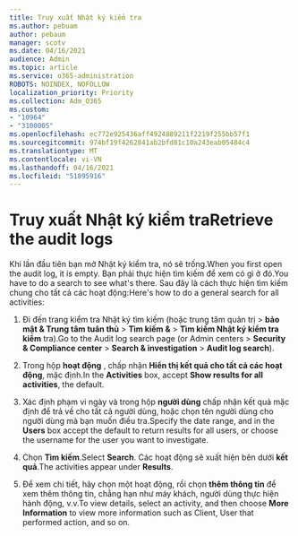 ```yaml
---
title: Truy xuất Nhật ký kiểm tra
ms.author: pebuam
author: pebaum
manager: scotv
ms.date: 04/16/2021
audience: Admin
ms.topic: article
ms.service: o365-administration
ROBOTS: NOINDEX, NOFOLLOW
localization_priority: Priority
ms.collection: Adm_O365
ms.custom:
- "10964"
- "3100005"
ms.openlocfilehash: ec772e925436aff4924889211f2219f255bb57f1
ms.sourcegitcommit: 974bf19f4262841ab2bfd81c10a243eab05484c4
ms.translationtype: MT
ms.contentlocale: vi-VN
ms.lasthandoff: 04/16/2021
ms.locfileid: "51895916"
---
```

# <a name="retrieve-the-audit-logs"></a><span data-ttu-id="108df-102">Truy xuất Nhật ký kiểm tra</span><span class="sxs-lookup"><span data-stu-id="108df-102">Retrieve the audit logs</span></span>

<span data-ttu-id="108df-103">Khi lần đầu tiên bạn mở Nhật ký kiểm tra, nó sẽ trống.</span><span class="sxs-lookup"><span data-stu-id="108df-103">When you first open the audit log, it is empty.</span></span> <span data-ttu-id="108df-104">Bạn phải thực hiện tìm kiếm để xem có gì ở đó.</span><span class="sxs-lookup"><span data-stu-id="108df-104">You have to do a search to see what's there.</span></span> <span data-ttu-id="108df-105">Sau đây là cách thực hiện tìm kiếm chung cho tất cả các hoạt động:</span><span class="sxs-lookup"><span data-stu-id="108df-105">Here's how to do a general search for all activities:</span></span>

1. <span data-ttu-id="108df-106">Đi đến trang kiểm tra Nhật ký tìm kiếm (hoặc trung tâm quản trị > **bảo mật & Trung tâm tuân thủ**  >  **Tìm kiếm &**  >  **Tìm kiếm Nhật ký kiểm tra kiểm** tra).</span><span class="sxs-lookup"><span data-stu-id="108df-106">Go to the Audit log search page (or Admin centers > **Security & Compliance center** > **Search & investigation** > **Audit log search**).</span></span>

1. <span data-ttu-id="108df-107">Trong hộp **hoạt động** , chấp nhận **Hiển thị kết quả cho tất cả các hoạt động**, mặc định.</span><span class="sxs-lookup"><span data-stu-id="108df-107">In the **Activities** box, accept **Show results for all activities**, the default.</span></span>

1. <span data-ttu-id="108df-108">Xác định phạm vi ngày và trong hộp **người dùng** chấp nhận kết quả mặc định để trả về cho tất cả người dùng, hoặc chọn tên người dùng cho người dùng mà bạn muốn điều tra.</span><span class="sxs-lookup"><span data-stu-id="108df-108">Specify the date range, and in the **Users** box accept the default to return results for all users, or choose the username for the user you want to investigate.</span></span>

1. <span data-ttu-id="108df-109">Chọn **Tìm kiếm**.</span><span class="sxs-lookup"><span data-stu-id="108df-109">Select **Search**.</span></span> <span data-ttu-id="108df-110">Các hoạt động sẽ xuất hiện bên dưới **kết quả**.</span><span class="sxs-lookup"><span data-stu-id="108df-110">The activities appear under **Results**.</span></span>

1. <span data-ttu-id="108df-111">Để xem chi tiết, hãy chọn một hoạt động, rồi chọn **thêm thông tin** để xem thêm thông tin, chẳng hạn như máy khách, người dùng thực hiện hành động, v.v.</span><span class="sxs-lookup"><span data-stu-id="108df-111">To view details, select an activity, and then choose **More Information** to view more information such as Client, User that performed action, and so on.</span></span>
